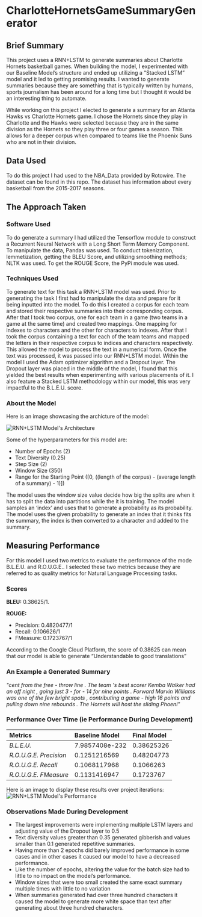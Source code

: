 # CharlotteHornetsGameSummaryGenerator

## Brief Summary
This project uses a RNN+LSTM to generate summaries about Charlotte Hornets basketball games.
When building the model, I experimented with our Baseline Model’s structure and ended up utilizing a
“Stacked LSTM” model and it led to getting promising results. I wanted to generate
summaries because they are something that is typically written by humans, sports
journalism has been around for a long time but I thought it would be an interesting
thing to automate.

While working on this project I elected to
generate a summary for an Atlanta Hawks vs Charlotte Hornets game. I chose the
Hornets since they play in Charlotte and the Hawks were selected because they are in
the same division as the Hornets so they play three or four games a season. This allows
for a deeper corpus when compared to teams like the Phoenix Suns who are not
in their division.

## Data Used
To do this project I had used to the NBA_Data provided by Rotowire. The dataset
can be found in this repo. The dataset has information about every basketball from
the 2015-2017 seasons.

## The Approach Taken
### Software Used
To do generate a summary I had utilized the Tensorflow module to construct a 
Recurrent Neural Network with a Long Short Term Memory Component. To manipulate 
the data, Pandas was used. To conduct tokenization, lemmetization, getting the BLEU Score,
and utilizing smoothing methods; NLTK was used. To get the ROUGE Score, the PyPi module was
used.

### Techniques Used
To generate text for this task a RNN+LSTM model was used. Prior to generating the
task I first had to manipulate the data and prepare for it being inputted into the model.
To do this I created a corpus for each team and stored their respective summaries into
their corresponding corpus. After that I took two corpus, one for each team in a game
(two teams in a game at the same time) and created two mappings. One mapping for
indexes to characters and the other for characters to indexes. After that I took the
corpus containing a text for each of the team teams and mapped the letters in their
respective corpus to indices and characters respectively. This allowed the model to process the
text in a numerical form.
Once the text was processed, it was passed into our RNN+LSTM model. Within the
model I used the Adam optimizer algorithm and a Dropout layer. The Dropout layer was
placed in the middle of the model, I found that this yielded the best results when
experimenting with various placements of it. I also feature a Stacked LSTM
methodology within our model, this was very impactful to the B.L.E.U. score.

### About the Model
Here is an image showcasing the archicture of the model:


![RNN+LSTM Model's Architecture](https://github.com/jhagg26/Charlotte-Hornets-Game-Summary-Generator/blob/main/ModelArchitecture.PNG?raw=true)

Some of the hyperparameters for this model are:
  - Number of Epochs (2)
  - Text Diversity (0.25)
  - Step Size (2)
  - Window Size (350)
  - Range for the Starting Point ([0, ((length of the corpus) - (average length of a summary) - 1)])

The model uses the window size value decide how big the splits are when it has to split the data into partitions while the it is training.
The model samples an ‘index’ and uses that to generate a probability as its probability. The model uses the given probability to generate an index that it thinks fits the summary, the index is then converted to a character and added to the summary.


## Measuring Performance
For this model I used two metrics to evaluate the performance of the mode B.L.E.U.
and R.O.U.G.E.. I selected these two metrics because they are referred to as quality
metrics for Natural Language Processing tasks.

### Scores
**BLEU:** 0.38625/1.

**ROUGE:**  
  - Precision: 0.4820477/1
  - Recall: 0.106626/1
  - FMeasure: 0.1723767/1

According
to the Google Cloud Platform, the score of 0.38625 can mean that our model is
able to generate “Understandable to good translations”

### An Example a Generated Summary
*"cent from the free - throw line . The team 's best
scorer Kemba Walker had an off night , going just 3 -
for - 14 for nine points . Forward Marvin Williams was
one of the few bright spots , contributing a game -
high 16 points and pulling down nine rebounds . The
Hornets will host the sliding Phoeni"*

### Performance Over Time (ie Performance During Development)

| **Metrics**            | **Baseline Model** | **Final Model** |
| :----------------------| :------------------|:----------------|
| *B.L.E.U.*             | 7.9857408e-232     | 0.38625326      |
| *R.O.U.G.E. Precision* | 0.1251216569       | 0.48204773      |
| *R.O.U.G.E. Recall*    | 0.1068117968       | 0.1066263       |
| *R.O.U.G.E. FMeasure*  | 0.1131416947       | 0.1723767       |


Here is an image to display these results over project iterations:
![RNN+LSTM Model's Performance](https://github.com/jhagg26/Charlotte-Hornets-Game-Summary-Generator/blob/main/ModelPerformance.PNG?raw=true)

### Observations Made During Development
- The largest improvements were implementing multiple LSTM layers and adjusting value of the Dropout layer to 0.5
- Text diversity values greater than 0.35 generated gibberish and values smaller than 0.1 generated repetitive summaries.
- Having more than 2 epochs did barely improved performance in some cases and in other cases it caused our model to have a decreased performance. 
- Like the number of epochs, altering the value for the batch size had to little to no impact on the model’s performance. 
- Window sizes that were too small created the same exact summary multiple times with little to no variation
- When summaries generated had over three hundred characters it caused the model to generate more white space than text after generating about three hundred characters.
